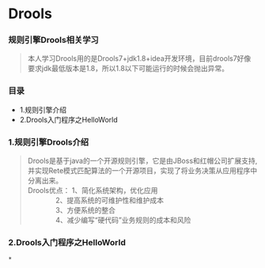 # Drools
### 规则引擎Drools相关学习  
  > 本人学习Drools用的是Drools7+jdk1.8+idea开发环境，目前drools7好像要求jdk最低版本是1.8，所以1.8以下可能运行的时候会抛出异常。
### 目录
  * 1.规则引擎介绍  
  * 2.Drools入门程序之HelloWorld
### 1.规则引擎Drools介绍
   > Drools是基于java的一个开源规则引擎，它是由JBoss和红帽公司扩展支持,并实现Rete模式匹配算法的一个开源项目，实现了将业务决策从应用程序中分离出来。  
     Drools优点：  1、简化系统架构，优化应用  
　　　　2、提高系统的可维护性和维护成本  
　　　　3、方便系统的整合  
　　　　4、减少编写“硬代码”业务规则的成本和风险
### 2.Drools入门程序之HelloWorld
    * 

